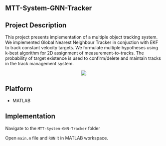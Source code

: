 ## MTT-System-GNN-Tracker


## Project Description
This project presents implementation of a multiple object tracking system. We implemented Global Nearest Neighbour Tracker in conjuction with EKF to track constant velocity targets. We formulate multiple hypotheses using k-best algorithm for 2D assignment of measurement-to-tracks. The probability of target existence is used to confirm/delete and maintain tracks in the track management system. 



<p align="center">
  <img src="/media/tracker.gif" />
</p>

## Platform
* MATLAB

## Implementation
 
Navigate to the ```MTT-System-GNN-Tracker``` folder

Open ```main.m``` file and ```RUN``` it in MATLAB workspace.
